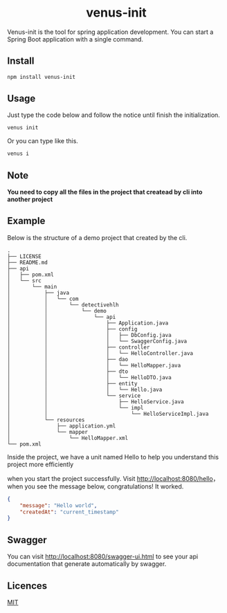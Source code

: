 <h1 align="center">venus-init</h1>
Venus-init is the tool for spring application development. You can start a Spring Boot application with a single command.


## Install
```bash
npm install venus-init
```

## Usage
Just type the code below and follow the notice until finish the initialization.
```bash
venus init
```
Or you can type like this.
```bash
venus i
```

## Note
**You need to copy all the files in the project that createad by cli into another project**

## Example
Below is the structure of a demo project that created by the cli.
```
.
├── LICENSE
├── README.md
├── api
│   ├── pom.xml
│   └── src
│       └── main
│           ├── java
│           │   └── com
│           │       └── detectivehlh
│           │           └── demo
│           │               └── api
│           │                   ├── Application.java
│           │                   ├── config
│           │                   │   ├── DbConfig.java
│           │                   │   └── SwaggerConfig.java
│           │                   ├── controller
│           │                   │   └── HelloController.java
│           │                   ├── dao
│           │                   │   └── HelloMapper.java
│           │                   ├── dto
│           │                   │   └── HelloDTO.java
│           │                   ├── entity
│           │                   │   └── Hello.java
│           │                   └── service
│           │                       ├── HelloService.java
│           │                       └── impl
│           │                           └── HelloServiceImpl.java
│           └── resources
│               ├── application.yml
│               └── mapper
│                   └── HelloMapper.xml
└── pom.xml
```
Inside the project, we have a unit named Hello to help you understand this project more efficiently

when you start the project successfully. Visit [http://localhost:8080/hello](http://localhost:8080/hello)，when you see the message below, congratulations! It worked.

```json
{
    "message": "Hello world",
    "createdAt": "current_timestamp"
}
```

## Swagger
You can visit [http://localhost:8080/swagger-ui.html](http://localhost:8080/swagger-ui.html) to see your api documentation that generate automatically by swagger.

## Licences
[MIT](https://github.com/detectiveHLH/venus-init/blob/master/LICENSE)
